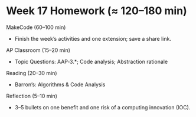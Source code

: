 # Week 17 Homework (≈ 120–180 min)

MakeCode (60–100 min)
- Finish the week’s activities and one extension; save a share link.

AP Classroom (15–20 min)
- Topic Questions: AAP‑3.*; Code analysis; Abstraction rationale

Reading (20–30 min)
- Barron’s: Algorithms & Code Analysis

Reflection (5–10 min)
- 3–5 bullets on one benefit and one risk of a computing innovation (IOC).
